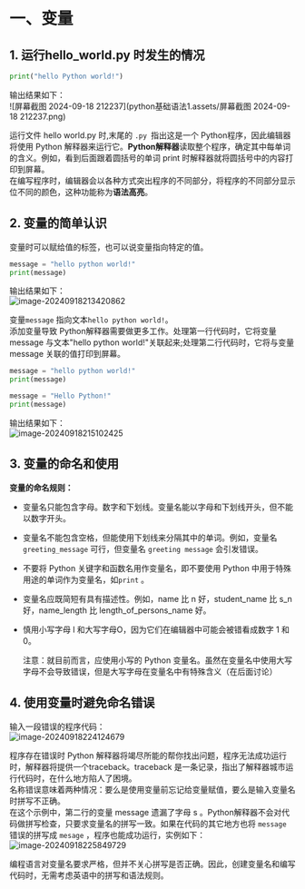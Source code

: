 # 一、变量

## 1. 运行hello_world.py 时发生的情况

```python
print("hello Python world!")
```

输出结果如下：<br>![屏幕截图 2024-09-18 212237](python基础语法1.assets/屏幕截图 2024-09-18 212237.png)

运行文件 hello world.py 时,末尾的 `.py `指出这是一个 Python程序，因此编辑器将使用 Python 解释器来运行它。**Python解释器**读取整个程序，确定其中每单词的含义。例如，看到后面跟着圆括号的单词 print 时解释器就将圆括号中的内容打印到屏幕。<br>在编写程序时，编辑器会以各种方式突出程序的不同部分，将程序的不同部分显示位不同的颜色，这种功能称为**语法高亮**。

## 2. 变量的简单认识



变量时可以赋给值的标签，也可以说变量指向特定的值。

```python
message = "hello python world!"
print(message)
```

输出结果如下：<br>![image-20240918213420862](python基础语法1.assets/image-20240918213420862.png)

变量`message` 指向文本`hello python world!`。<br>添加变量导致 Python解释器需要做更多工作。处理第一行代码时，它将变量 message 与文本"hello python world!"关联起来;处理第二行代码时，它将与变量 message 关联的值打印到屏幕。<br>

```python
message = "hello python world!"
print(message)

message = "Hello Python!"
print(message)

```

输出结果如下：<br>![image-20240918215102425](python基础语法1.assets/image-20240918215102425.png)

## 3. 变量的命名和使用

**变量的命名规则：**

- 变量名只能包含字母。数字和下划线。变量名能以字母和下划线开头，但不能以数字开头。

- 变量名不能包含空格，但能使用下划线来分隔其中的单词。例如，变量名 `greeting_message` 可行，但变量名 `greeting message` 会引发错误。

- 不要将 Python 关键字和函数名用作变量名，即不要使用 Python 中用于特殊用途的单词作为变量名，如`print` 。

- 变量名应既简短有具有描述性。例如，name 比 n 好，student_name 比 s_n 好，name_length 比 length_of_persons_name 好。

- 慎用小写字母 l 和大写字母O，因为它们在编辑器中可能会被错看成数字 1 和 0。

  注意：就目前而言，应使用小写的 Python 变量名。虽然在变量名中使用大写字母不会导致错误，但是大写字母在变量名中有特殊含义（在后面讨论）

## 4. 使用变量时避免命名错误

输入一段错误的程序代码：<br>![image-20240918224124679](python基础语法1.assets/image-20240918224124679.png)

程序存在错误时 Python 解释器将竭尽所能的帮你找出问题，程序无法成功运行时，解释器将提供一个traceback。traceback 是一条记录，指出了解释器城市运行代码时，在什么地方陷人了困境。<br>名称错误意味着两种情况：要么是使用变量前忘记给变量赋值，要么是输入变量名时拼写不正确。<br>在这个示例中，第二行的变量 message 遗漏了字母 s 。Python解释器不会对代码做拼写检查，只要求变量名的拼写一致。如果在代码的其它地方也将 `message` 错误的拼写成 `mesage` ，程序也能成功运行，实例如下：<br>![image-20240918225849729](python基础语法1.assets/image-20240918225849729.png)

编程语言对变量名要求严格，但并不关心拼写是否正确。因此，创建变量名和编写代码时，无需考虑英语中的拼写和语法规则。



